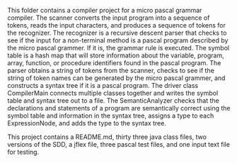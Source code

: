 This folder contains a compiler project for a micro pascal grammar compiler. The scanner converts the input program into a sequence of tokens, reads the input characters, and produces a sequence of tokens for the recognizer. The recognizer is a recursive descent parser that checks to see if the input for a non-terminal method is a pascal program described by the micro pascal grammer. If it is, the grammar rule is executed. The symbol table is a hash map that will store information about the variable, program, array, function, or procedure identifiers found in the pascal program. The parser obtains a string of tokens from the scanner, checks to see if the string of token names can be generated by the micro pascal grammer, and constructs a syntax tree if it is a pascal program. The driver class CompilerMain connects multiple classes together and writes the symbol table and syntax tree out to a file. The SemanticAnalyzer checks that the declarations and statements of a program are semantically correct using the symbol table and information in the syntax tree, assigns a type to each ExpressionNode, and adds the type to 
the syntax tree.

This project contains a README.md, thirty three java class files, two versions of the SDD, a jflex file, three pascal test files, and one input text file for testing.
